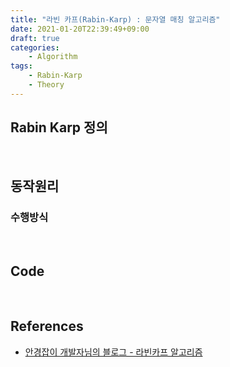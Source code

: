 ```yaml
---
title: "라빈 카프(Rabin-Karp) : 문자열 매칭 알고리즘"
date: 2021-01-20T22:39:49+09:00
draft: true
categories:
    - Algorithm
tags:
    - Rabin-Karp
    - Theory
---
```


## Rabin Karp 정의

<br/>

## 동작원리

### 수행방식

<br/>

## Code

<br/>

## References

- [안경잡이 개발자님의 블로그 - 라빈카프 알고리즘](https://blog.naver.com/ndb796/221240679247)